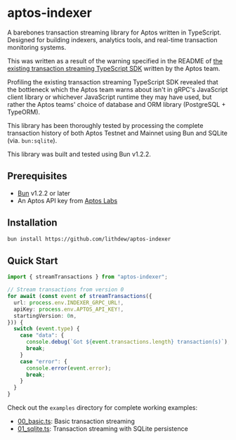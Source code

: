 # aptos-indexer

A barebones transaction streaming library for Aptos written in TypeScript. Designed for building indexers, analytics tools, and real-time transaction monitoring systems.

This was written as a result of the warning specified in the README of [the existing transaction streaming TypeScript SDK](https://github.com/aptos-labs/aptos-indexer-processors/tree/main/typescript) written by the Aptos team.

Profiling the existing transaction streaming TypeScript SDK revealed that the bottleneck which the Aptos team warns about isn't in gRPC's JavaScript client library or whichever JavaScript runtime they may have used, but rather the Aptos teams' choice of database and ORM library (PostgreSQL + TypeORM).

This library has been thoroughly tested by processing the complete transaction history of both Aptos Testnet and Mainnet using Bun and SQLite (via. `bun:sqlite`).

This library was built and tested using Bun v1.2.2.

## Prerequisites

- [Bun](https://bun.sh) v1.2.2 or later
- An Aptos API key from [Aptos Labs](https://aptoslabs.com/developers)

## Installation

```bash
bun install https://github.com/lithdew/aptos-indexer
```

## Quick Start

```typescript
import { streamTransactions } from "aptos-indexer";

// Stream transactions from version 0
for await (const event of streamTransactions({
  url: process.env.INDEXER_GRPC_URL!,
  apiKey: process.env.APTOS_API_KEY!,
  startingVersion: 0n,
})) {
  switch (event.type) {
    case "data": {
      console.debug(`Got ${event.transactions.length} transaction(s)`);
      break;
    }
    case "error": {
      console.error(event.error);
      break;
    }
  }
}
```

Check out the `examples` directory for complete working examples:

- [00_basic.ts](./examples/00_basic.ts): Basic transaction streaming
- [01_sqlite.ts](./examples/01_sqlite.ts): Transaction streaming with SQLite persistence
